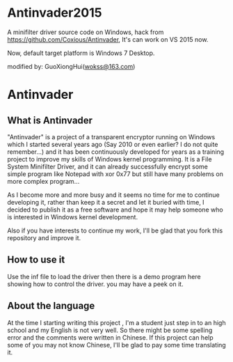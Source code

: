 # Antinvader2015

A minifilter driver source code on Windows, hack from https://github.com/Coxious/Antinvader, It's can work on VS 2015 now.

Now, default target platform is Windows 7 Desktop.

modified by: GuoXiongHui(wokss@163.com)

Antinvader
=============

## What is Antinvader

"Antinvader" is a project of a transparent encryptor running on Windows which I started several years ago (Say 2010 or even earlier? I do not quite remember...) and it has been continuously developed for years as a training project to improve my skills of Windows kernel programming. It is a File System Minifilter Driver, and it can already successfully encrypt some simple program like Notepad with xor 0x77 but still have many problems on more complex program...

As I become more and more busy and it seems no time for me to continue developing it, rather than keep it a secret and let it buried with time, I decided to publish it as a free software and hope it may help someone who is interested in Windows kernel development.

Also if you have interests to continue my work, I'll be glad that you fork this repository and improve it.

## How to use it

Use the inf file to load the driver then there is a demo program here showing how to control the driver. you may have a peek on it.

## About the language

At the time I starting writing this project , I'm a student just step in to an high school and my English is not very well. So there might be some spelling error and the comments were written in Chinese. If this project can help some of you may not know Chinese, I'll be glad to pay some time translating it.
